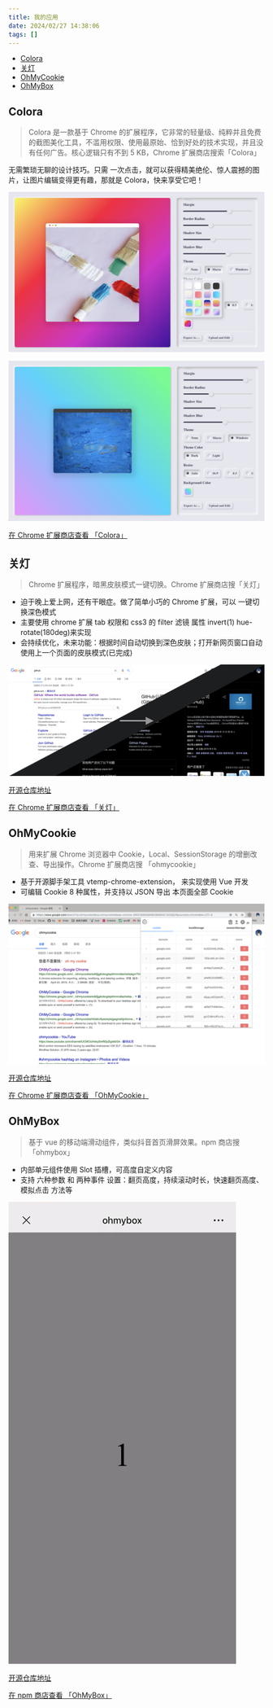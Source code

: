 ```yaml
---
title: 我的应用
date: 2024/02/27 14:38:06
tags: []
---
```


- [Colora](#Colora)
- [关灯](#关灯)
- [OhMyCookie](#OhMyCookie)
- [OhMyBox](#OhMyBox)

## Colora

> Colora 是⼀款基于 Chrome 的扩展程序，它⾮常的轻量级、纯粹并且免费的截图美化⼯具，不滥⽤权限、使⽤最原始、恰到好处的技术实现，并且没有任何⼴告。核⼼逻辑只有不到 5 KB，Chrome 扩展商店搜索「Colora」

⽆需繁琐⽆聊的设计技巧。只需 ⼀次点击，就可以获得精美绝伦、惊⼈震撼的图⽚，让图⽚编辑变得更有趣，那就是 Colora，快来享受它吧！

![introduction image01](./index/colora/img1.jpg)

![introduction image01](./index/colora/img2.jpg)

[在 Chrome 扩展商店查看 「Colora」](https://chromewebstore.google.com/detail/colora-screenshot-and-edi/lajfgofeklkfhemnhomepdojkkljljkp)

## 关灯

> Chrome 扩展程序，暗⿊⽪肤模式⼀键切换。Chrome 扩展商店搜「关灯」

- 迫于晚上爱上⽹，还有⼲眼症。做了简单⼩巧的 Chrome 扩展，可以 ⼀键切换深⾊模式
- 主要使⽤ chrome 扩展 tab 权限和 css3 的 filter 滤镜 属性 invert(1) hue-rotate(180deg)来实现
- 会持续优化，未来功能：根据时间⾃动切换到深⾊⽪肤；打开新⽹⻚窗⼝⾃动使⽤上⼀个⻚⾯的⽪肤模式(已完成)

![introduction image01](./index/dimmer/img1.png)

[开源仓库地址](https://github.com/slc3a2/dimmer)

[在 Chrome 扩展商店查看 「关灯」](https://chromewebstore.google.com/detail/%E5%85%B3%E7%81%AF/dnidbhhpcjgffjophhebfelbcnonoclh)

## OhMyCookie

> ⽤来扩展 Chrome 浏览器中 Cookie，Local、SessionStorage 的增删改查、导出操作。Chrome 扩展商店搜 「ohmycookie」

- 基于开源脚⼿架⼯具 vtemp-chrome-extension， 来实现使⽤ Vue 开发
- 可编辑 Cookie 8 种属性，并⽀持以 JSON 导出 本⻚⾯全部 Cookie

![introduction image01](./index/ohmycookie/img1.png)

[开源仓库地址](https://github.com/slc3a2/oh-my-cookie)

[在 Chrome 扩展商店查看 「OhMyCookie」](https://chromewebstore.google.com/detail/ohmycookie/edkfjjgklckogiepbhmmdlaohebiaigm)

## OhMyBox

> 基于 vue 的移动端滑动组件，类似抖⾳⾸⻚滑屏效果。npm 商店搜「ohmybox」

- 内部单元组件使⽤ Slot 插槽，可⾼度⾃定义内容
- ⽀持 六种参数 和 两种事件 设置：翻⻚⾼度，持续滚动时⻓，快速翻⻚⾼度、模拟点击 ⽅法等

![introduction image01](./index/ohmybox/img1.gif)

[开源仓库地址](https://github.com/slc3a2/oh-my-box)

[在 npm 商店查看 「OhMyBox」](https://www.npmjs.com/package/ohmybox)
